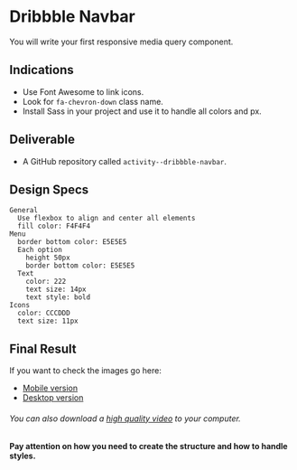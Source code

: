 # Dribbble Navbar

You will write your first responsive media query component.

## Indications

- Use Font Awesome to link icons.
- Look for `fa-chevron-down` class name.
- Install Sass in your project and use it to handle all colors and px.

## Deliverable

- A GitHub repository called `activity--dribbble-navbar`.

## Design Specs

```
General
  Use flexbox to align and center all elements
  fill color: F4F4F4
Menu
  border bottom color: E5E5E5
  Each option
    height 50px
    border bottom color: E5E5E5
  Text
    color: 222
    text size: 14px
    text style: bold
Icons
  color: CCCDDD
  text size: 11px
```

## Final Result

If you want to check the images go here:
- [Mobile version](https://github.com/muktek/activity-dribbble-navbar/blob/master/dribbble-mobile.png)
- [Desktop version](https://github.com/muktek/activity-dribbble-navbar/blob/master/dribbble-desktop.png)

###### You can also download a [high quality video](https://github.com/muktek/activity-dribbble-navbar/blob/master/dribbble-responsive.mov) to your computer.

**Pay attention on how you need to create the structure and how to handle styles.**
